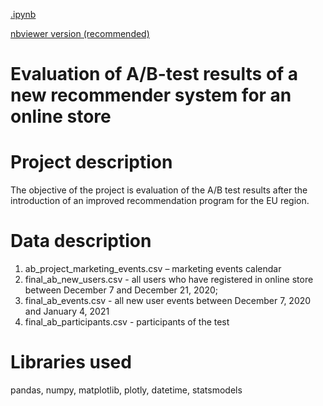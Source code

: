 [.ipynb](https://github.com/irigan137/Portfolio/blob/73ecbf3d9baeabfef309335aa3e0a3dd0f9bfeb9/ab-test-final/ab-test-final.ipynb) 

[nbviewer version (recommended)](https://nbviewer.org/github/irigan137/Portfolio/blob/0d2b4c6766d527616aeebd0267ee420164d7606a/ab-test-final/ab-test-final.ipynb) 

# Evaluation of A/B-test results of a new recommender system for an online store

# Project description

The objective of the project is evaluation of the A/B test results after the introduction of an improved recommendation program for the EU region.

# Data description
1. ab_project_marketing_events.csv – marketing events calendar
2. final_ab_new_users.csv - all users who have registered in online store between December 7 and December 21, 2020;
3. final_ab_events.csv - all new user events between December 7, 2020 and January 4, 2021
4. final_ab_participants.csv - participants of the test

# Libraries used
pandas, numpy, matplotlib, plotly, datetime, statsmodels
